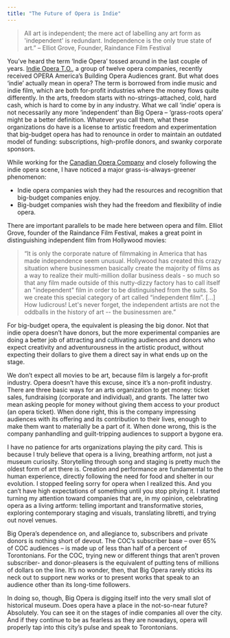 ```yaml
---
title: "The Future of Opera is Indie"
---
```


> All art is independent; the mere act of labelling any art form as 'independent' is redundant. Independence is the only true state of art.” – Elliot Grove, Founder, Raindance Film Festival

You’ve heard the term ‘Indie Opera’ tossed around in the last couple of years. [Indie Opera T.O.](https://www.facebook.com/indieoperapotluck?fref=ts), a group of twelve opera companies, recently received OPERA America’s Building Opera Audiences grant. But what does ‘indie’ actually mean in opera? The term is borrowed from indie music and indie film, which are both for-profit industries where the money flows quite differently. In the arts, freedom starts with no-strings-attached, cold, hard cash, which is hard to come by in any industry. What we call ‘indie’ opera is not necessarily any more ‘independent’ than Big Opera – ‘grass-roots opera’ might be a better definition. Whatever you call them, what these organizations do have is a license to artistic freedom and experimentation that big-budget opera has had to renounce in order to maintain an outdated model of funding: subscriptions, high-profile donors, and swanky corporate sponsors. 

While working for the [Canadian Opera Company](/scene/companies/canadian-opera-company/) and closely following the indie opera scene, I have noticed a major grass-is-always-greener phenomenon:

- Indie opera companies wish they had the resources and recognition that big-budget companies enjoy. 
- Big-budget companies wish they had the freedom and flexibility of indie opera.

There are important parallels to be made here between opera and film. Elliot Grove, founder of the Raindance Film Festival, makes a great point in distinguishing independent film from Hollywood movies: 

> “It is only the corporate nature of filmmaking in America that has made independence seem unusual. Hollywood has created this crazy situation where businessmen basically create the majority of films as a way to realize their multi-million dollar business deals - so much so that any film made outside of this nutty-dizzy factory has to call itself an "independent" film in order to be distinguished from the suits. So we create this special category of art called “independent film”. […] How ludicrous! Let's never forget, the independent artists are not the oddballs in the history of art -- the businessmen are.” 

For big-budget opera, the equivalent is pleasing the big donor. Not that indie opera doesn’t have donors, but the more experimental companies are doing a better job of attracting and cultivating audiences and donors who expect creativity and adventurousness in the artistic product, without expecting their dollars to give them a direct say in what ends up on the stage.

We don’t expect all movies to be art, because film is largely a for-profit industry. Opera doesn’t have this excuse, since it’s a non-profit industry. There are three basic ways for an arts organization to get money: ticket sales, fundraising (corporate and individual), and grants. The latter two mean asking people for money without giving them access to your product (an opera ticket). When done right, this is the company impressing audiences with its offering and its contribution to their lives, enough to make them want to materially be a part of it. When done wrong, this is the company panhandling and guilt-tripping audiences to support a bygone era. 

I have no patience for arts organizations playing the pity card. This is because I truly believe that opera is a living, breathing artform, not just a museum curiosity. Storytelling through song and staging is pretty much the oldest form of art there is. Creation and performance are fundamental to the human experience, directly following the need for food and shelter in our evolution. I stopped feeling sorry for opera when I realized this. And you can’t have high expectations of something until you stop pitying it. I started turning my attention toward companies that are, in my opinion, celebrating opera as a living artform: telling important and transformative stories, exploring contemporary staging and visuals, translating libretti, and trying out novel venues.

Big Opera’s dependence on, and allegiance to, subscribers and private donors is nothing short of devout. The COC’s subscriber base – over 65% of COC audiences – is made up of less than half of a percent of Torontonians. For the COC, trying new or different things that aren’t proven subscriber- and donor-pleasers is the equivalent of putting tens of millions of dollars on the line. It’s no wonder, then, that Big Opera rarely sticks its neck out to support new works or to present works that speak to an audience other than its long-time followers.

In doing so, though, Big Opera is digging itself into the very small slot of historical museum. Does opera have a place in the not-so-near future? Absolutely. You can see it on the stages of indie companies all over the city. And if they continue to be as fearless as they are nowadays, opera will properly tap into this city’s pulse and speak to Torontonians.
